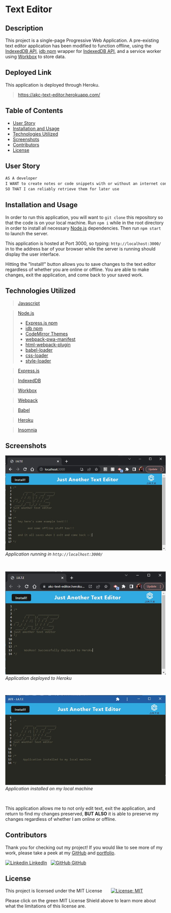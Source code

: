 
# Text Editor

## Description

This project is a single-page Progressive Web Application. A pre-existing text editor application has been modified to function offline, using the [IndexedDB API](https://developer.mozilla.org/en-US/docs/Web/API/IndexedDB_API), [idb npm](https://www.npmjs.com/package/idb) wrapper for [IndexedDB API](https://developer.mozilla.org/en-US/docs/Web/API/IndexedDB_API), and a service worker using [Workbox](https://developer.chrome.com/docs/workbox/) to store data.


## Deployed Link

This application is deployed through Heroku.   

> https://akc-text-editor.herokuapp.com/


## Table of Contents

- [User Story](#user-story)
- [Installation and Usage](#installation-and-usage)
- [Technologies Utilized](#technologies-utilized)
- [Screenshots](#screenshots)
- [Contributors](#contributors)
- [License](#license)


## User Story

```md
AS A developer
I WANT to create notes or code snippets with or without an internet connection
SO THAT I can reliably retrieve them for later use
```


## Installation and Usage

In order to run this application, you will want to `git clone` this repository so that the code is on your local machine. Run `npm i` while in the root directory in order to install all necessary [Node.js](https://nodejs.org/en/) dependencies. Then run `npm start` to launch the server.

This application is hosted at Port 3000, so typing: `http://localhost:3000/` in to the address bar of your browser while the server is running should display the user interface.

Hitting the "Install!" button allows you to save changes to the text editor regardless of whether you are online or offline. You are able to make changes, exit the application, and come back to your saved work.

## Technologies Utilized

> [Javascript](https://www.javascript.com/)

> [Node.js](https://nodejs.org/en/)
> - [Express.js npm](https://www.npmjs.com/package/express)
> - [idb npm](https://www.npmjs.com/package/idb)
> - [CodeMirror Themes](https://www.npmjs.com/package/code-mirror-themes)
> - [webpack-pwa-manifest](https://www.npmjs.com/package/webpack-pwa-manifest)
> - [html-webpack-plugin](https://www.npmjs.com/package/html-webpack-plugin)
> - [babel-loader](https://www.npmjs.com/package/babel-loader)
> - [css-loader](https://www.npmjs.com/package/css-loader)
> - [style-loader](https://www.npmjs.com/package/style-loader)

> [Express.js](https://expressjs.com/)

> [IndexedDB](https://developer.mozilla.org/en-US/docs/Web/API/IndexedDB_API)

> [Workbox](https://developer.chrome.com/docs/workbox/)

> [Webpack](https://webpack.js.org/)

> [Babel](https://babeljs.io/)

> [Heroku](https://www.heroku.com/what)

> [Insomnia](https://docs.insomnia.rest/insomnia/get-started)


## Screenshots

![Screenshot-LocalHost](/client/src/images/19thumbnail.jpg)
*Application running in `http://localhost:3000/`*

<br/>

![Screenshot-Heroku](/client/src/images/19thumbnail2.jpg)
*Application deployed to Heroku*

<br/>

![Screenshot-Install](/client/src/images/19thumbnail3.jpg)
*Application installed on my local machine*    

<br/>

This application allows me to not only edit text, exit the application, and return to find my changes preserved, **BUT ALSO** it is able to preserve my changes regardless of whether I am online or offline.

## Contributors

Thank you for checking out my project! If you would like to see more of my work, please take a peek at my [GitHub](https://github.com/anitachengalva/) and [portfolio](http://anitachengalva.github.io/portfolio).

[![Linkedin](https://i.stack.imgur.com/gVE0j.png) LinkedIn](https://www.linkedin.com/anitachengalva)
&nbsp;
[![GitHub](https://i.stack.imgur.com/tskMh.png) GitHub](https://github.com/anitachengalva)


## License

This project is licensed under the MIT License &nbsp; &nbsp; &nbsp; [![License: MIT](https://img.shields.io/badge/License-MIT-green.svg)](https://choosealicense.com/licenses/mit/)

Please click on the green MIT License Shield above to learn more about what the limitations of this license are.